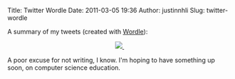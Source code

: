 Title: Twitter Wordle
Date: 2011-03-05 19:36
Author: justinnhli
Slug: twitter-wordle

A summary of my tweets (created with [Wordle](http://www.wordle.net/)):

<div class="separator" style="clear:both;text-align:center;">

[![](https://lh5.googleusercontent.com/-a3lJ_B4a-_4/TXKQStZwJ7I/AAAAAAAADeA/f01tvADELRc/s400/twitter-wordle.png) ](https://lh5.googleusercontent.com/-a3lJ_B4a-_4/TXKQStZwJ7I/AAAAAAAADeA/f01tvADELRc/s1600/twitter-wordle.png)

</div>

<div class="separator" style="clear:both;text-align:center;">

</div>

<div class="separator" style="clear:both;text-align:left;">

A poor excuse for not writing, I know. I'm hoping to have something up
soon, on computer science education.

</div>
